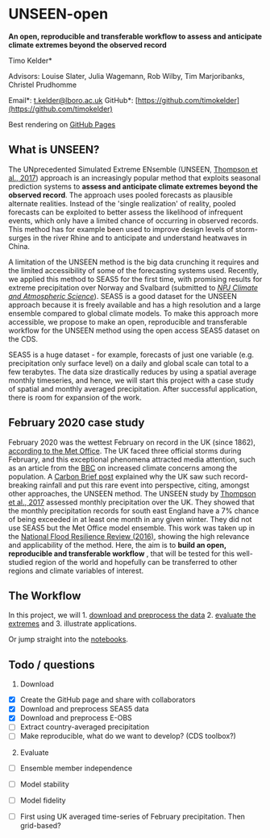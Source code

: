 # UNSEEN-open

**An open, reproducible and transferable workflow to assess and anticipate climate extremes beyond the observed record**

Timo Kelder\*

Advisors: Louise Slater, Julia Wagemann, Rob Wilby, Tim Marjoribanks, Christel Prudhomme

Email\*: [t.kelder@lboro.ac.uk](mailto:t.kelder@lboro.ac.uk) GitHub\*: [https://github.com/timokelder](https://github.com/timokelder)

Best rendering on [GitHub Pages](https://esowc.github.io/UNSEEN-open/)

## What is UNSEEN?
The UNprecedented Simulated Extreme ENsemble (UNSEEN, [Thompson et al., 2017](https://www.nature.com/articles/s41467-017-00275-3)) approach is an increasingly popular method that exploits seasonal prediction systems to  **assess and anticipate climate extremes beyond the observed record**. The approach uses pooled forecasts as plausible alternate realities. Instead of the &#39;single realization&#39; of reality, pooled forecasts can be exploited to better assess the likelihood of infrequent events, which only have a limited chance of occurring in observed records. This method has for example been used to improve design levels of storm-surges in the river Rhine and to anticipate and understand heatwaves in China.

A limitation of the UNSEEN method is the big data crunching it requires and the limited accessibility of some of the forecasting systems used. Recently, we applied this method to SEAS5 for the first time, with promising results for extreme precipitation over Norway and Svalbard (submitted to [_NPJ_ _Climate and Atmospheric Science_](https://doi.org/10.31223/osf.io/hyxeq)). SEAS5 is a good dataset for the UNSEEN approach because it is freely available and has a high resolution and a large ensemble compared to global climate models. To make this approach more accessible, we propose to make an open, reproducible and transferable workflow for the UNSEEN method using the open access SEAS5 dataset on the CDS.

SEAS5 is a huge dataset - for example, forecasts of just one variable (e.g. precipitation only surface level) on a daily and global scale can total to a few terabytes. The data size drastically reduces by using a spatial average monthly timeseries, and hence, we will start this project with a case study of spatial and monthly averaged precipitation. After successful application, there is room for expansion of the work.

## February 2020 case study
February 2020 was the wettest February on record in the UK (since 1862), [according to the Met Office](https://www.metoffice.gov.uk/about-us/press-office/news/weather-and-climate/2020/2020-winter-february-stats). The UK faced three official storms during February, and this exceptional phenomena attracted media attention, such as an article from the [BBC](https://www.bbc.com/news/science-environment-51713172) on increased climate concerns among the population. A [Carbon Brief post](https://www.carbonbrief.org/met-office-why-the-uk-saw-record-breaking-rainfall-in-february-2020) explained why the UK saw such record-breaking rainfall and put this rare event into perspective, citing, amongst other approaches, the UNSEEN method. The UNSEEN study by [Thompson et al., 2017](https://www.nature.com/articles/s41467-017-00275-3) assessed monthly precipitation over the UK. They showed that the monthly precipitation records for south east England have a 7% chance of being exceeded in at least one month in any given winter. They did not use SEAS5 but the Met Office model ensemble. This work was taken up in the [National Flood Resilience Review (2016)](https://assets.publishing.service.gov.uk/government/uploads/system/uploads/attachment_data/file/551137/national-flood-resilience-review.pdf), showing the high relevance and applicability of the method. Here, the aim is to  **build an open, reproducible and transferable workflow** , that will be tested for this well-studied region of the world and hopefully can be transferred to other regions and climate variables of interest.

## The Workflow
In this project, we will 1. [download and preprocess the data](Data_mining.md) 2. [evaluate the extremes](Evaluation.md) and 3. illustrate applications.

Or jump straight into the [notebooks](https://nbviewer.jupyter.org/github/esowc/UNSEEN-open/tree/master/Notebooks/). 

## Todo / questions

1. Download
- [x] Create the GitHub page and share with collaborators
- [x] Download and preprocess SEAS5 data 
- [x] Download and preprocess E-OBS
- [ ] Extract country-averaged precipitation
- [ ] Make reproducible, what do we want to develop? (CDS toolbox?)

2. Evaluate
- [ ] Ensemble member independence
- [ ] Model stability
- [ ] Model fidelity
- [ ] First using UK averaged time-series of February precipitation. Then grid-based? 

